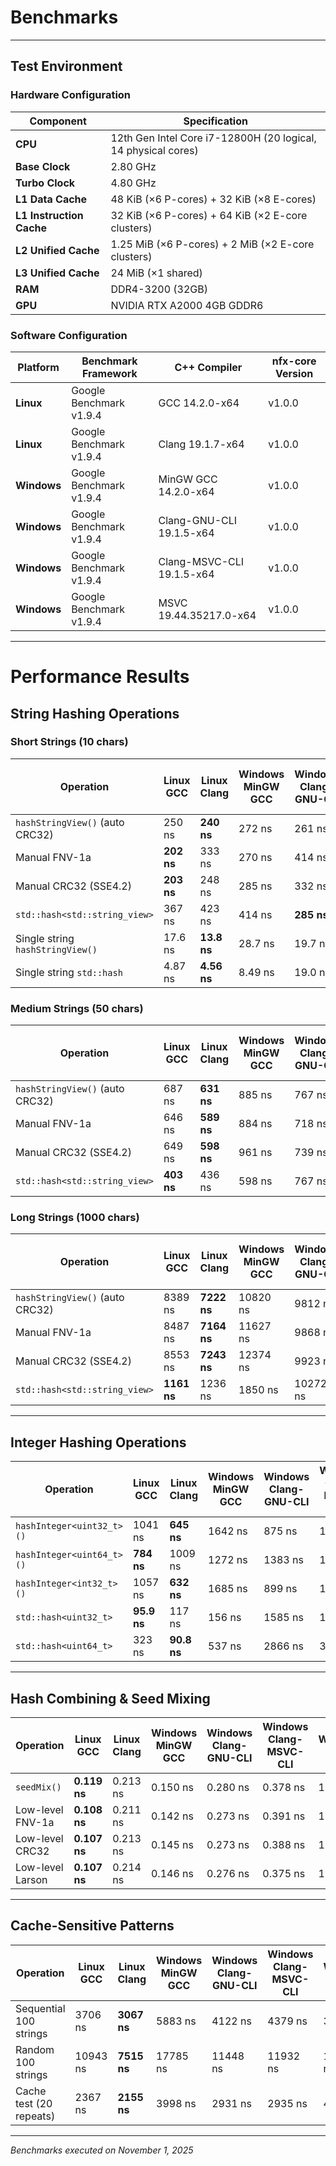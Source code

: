 # Benchmarks

---

## Test Environment

### Hardware Configuration

| Component                | Specification                                                 |
| ------------------------ | ------------------------------------------------------------- |
| **CPU**                  | 12th Gen Intel Core i7-12800H (20 logical, 14 physical cores) |
| **Base Clock**           | 2.80 GHz                                                      |
| **Turbo Clock**          | 4.80 GHz                                                      |
| **L1 Data Cache**        | 48 KiB (×6 P-cores) + 32 KiB (×8 E-cores)                     |
| **L1 Instruction Cache** | 32 KiB (×6 P-cores) + 64 KiB (×2 E-core clusters)             |
| **L2 Unified Cache**     | 1.25 MiB (×6 P-cores) + 2 MiB (×2 E-core clusters)            |
| **L3 Unified Cache**     | 24 MiB (×1 shared)                                            |
| **RAM**                  | DDR4-3200 (32GB)                                              |
| **GPU**                  | NVIDIA RTX A2000 4GB GDDR6                                    |

### Software Configuration

| Platform    | Benchmark Framework     | C++ Compiler              | nfx-core Version |
| ----------- | ----------------------- | ------------------------- | ---------------- |
| **Linux**   | Google Benchmark v1.9.4 | GCC 14.2.0-x64            | v1.0.0           |
| **Linux**   | Google Benchmark v1.9.4 | Clang 19.1.7-x64          | v1.0.0           |
| **Windows** | Google Benchmark v1.9.4 | MinGW GCC 14.2.0-x64      | v1.0.0           |
| **Windows** | Google Benchmark v1.9.4 | Clang-GNU-CLI 19.1.5-x64  | v1.0.0           |
| **Windows** | Google Benchmark v1.9.4 | Clang-MSVC-CLI 19.1.5-x64 | v1.0.0           |
| **Windows** | Google Benchmark v1.9.4 | MSVC 19.44.35217.0-x64    | v1.0.0           |

---

# Performance Results

## String Hashing Operations

### Short Strings (10 chars)

| Operation                        | Linux GCC  | Linux Clang | Windows MinGW GCC | Windows Clang-GNU-CLI | Windows Clang-MSVC-CLI | Windows MSVC |
| -------------------------------- | ---------- | ----------- | ----------------- | --------------------- | ---------------------- | ------------ |
| `hashStringView()` (auto CRC32)  | 250 ns     | **240 ns**  | 272 ns            | 261 ns                | 435 ns                 | 523 ns       |
| Manual FNV-1a                    | **202 ns** | 333 ns      | 270 ns            | 414 ns                | 432 ns                 | 389 ns       |
| Manual CRC32 (SSE4.2)            | **203 ns** | 248 ns      | 285 ns            | 332 ns                | 342 ns                 | 345 ns       |
| `std::hash<std::string_view>`    | 367 ns     | 423 ns      | 414 ns            | **285 ns**            | 353 ns                 | 392 ns       |
| Single string `hashStringView()` | 17.6 ns    | **13.8 ns** | 28.7 ns           | 19.7 ns               | 21.4 ns                | 17.6 ns      |
| Single string `std::hash`        | 4.87 ns    | **4.56 ns** | 8.49 ns           | 19.0 ns               | 20.2 ns                | 23.9 ns      |

### Medium Strings (50 chars)

| Operation                       | Linux GCC  | Linux Clang | Windows MinGW GCC | Windows Clang-GNU-CLI | Windows Clang-MSVC-CLI | Windows MSVC |
| ------------------------------- | ---------- | ----------- | ----------------- | --------------------- | ---------------------- | ------------ |
| `hashStringView()` (auto CRC32) | 687 ns     | **631 ns**  | 885 ns            | 767 ns                | 1022 ns                | 995 ns       |
| Manual FNV-1a                   | 646 ns     | **589 ns**  | 884 ns            | 718 ns                | 948 ns                 | 1029 ns      |
| Manual CRC32 (SSE4.2)           | 649 ns     | **598 ns**  | 961 ns            | 739 ns                | 912 ns                 | 896 ns       |
| `std::hash<std::string_view>`   | **403 ns** | 436 ns      | 598 ns            | 767 ns                | 932 ns                 | 991 ns       |

### Long Strings (1000 chars)

| Operation                       | Linux GCC   | Linux Clang | Windows MinGW GCC | Windows Clang-GNU-CLI | Windows Clang-MSVC-CLI | Windows MSVC |
| ------------------------------- | ----------- | ----------- | ----------------- | --------------------- | ---------------------- | ------------ |
| `hashStringView()` (auto CRC32) | 8389 ns     | **7222 ns** | 10820 ns          | 9812 ns               | 12691 ns               | 8970 ns      |
| Manual FNV-1a                   | 8487 ns     | **7164 ns** | 11627 ns          | 9868 ns               | 12510 ns               | 13292 ns     |
| Manual CRC32 (SSE4.2)           | 8553 ns     | **7243 ns** | 12374 ns          | 9923 ns               | 12025 ns               | 8970 ns      |
| `std::hash<std::string_view>`   | **1161 ns** | 1236 ns     | 1850 ns           | 10272 ns              | 12296 ns               | 12796 ns     |

---

## Integer Hashing Operations

| Operation                 | Linux GCC   | Linux Clang | Windows MinGW GCC | Windows Clang-GNU-CLI | Windows Clang-MSVC-CLI | Windows MSVC |
| ------------------------- | ----------- | ----------- | ----------------- | --------------------- | ---------------------- | ------------ |
| `hashInteger<uint32_t>()` | 1041 ns     | **645 ns**  | 1642 ns           | 875 ns                | 1014 ns                | 1030 ns      |
| `hashInteger<uint64_t>()` | **784 ns**  | 1009 ns     | 1272 ns           | 1383 ns               | 1602 ns                | 1194 ns      |
| `hashInteger<int32_t>()`  | 1057 ns     | **632 ns**  | 1685 ns           | 899 ns                | 1011 ns                | 1028 ns      |
| `std::hash<uint32_t>`     | **95.9 ns** | 117 ns      | 156 ns            | 1585 ns               | 1819 ns                | 1472 ns      |
| `std::hash<uint64_t>`     | 323 ns      | **90.8 ns** | 537 ns            | 2866 ns               | 3278 ns                | 2929 ns      |

---

## Hash Combining & Seed Mixing

| Operation        | Linux GCC    | Linux Clang | Windows MinGW GCC | Windows Clang-GNU-CLI | Windows Clang-MSVC-CLI | Windows MSVC |
| ---------------- | ------------ | ----------- | ----------------- | --------------------- | ---------------------- | ------------ |
| `seedMix()`      | **0.119 ns** | 0.213 ns    | 0.150 ns          | 0.280 ns              | 0.378 ns               | 1.14 ns      |
| Low-level FNV-1a | **0.108 ns** | 0.211 ns    | 0.142 ns          | 0.273 ns              | 0.391 ns               | 1.12 ns      |
| Low-level CRC32  | **0.107 ns** | 0.213 ns    | 0.145 ns          | 0.273 ns              | 0.388 ns               | 1.15 ns      |
| Low-level Larson | **0.107 ns** | 0.214 ns    | 0.146 ns          | 0.276 ns              | 0.375 ns               | 1.13 ns      |

---

## Cache-Sensitive Patterns

| Operation               | Linux GCC | Linux Clang | Windows MinGW GCC | Windows Clang-GNU-CLI | Windows Clang-MSVC-CLI | Windows MSVC |
| ----------------------- | --------- | ----------- | ----------------- | --------------------- | ---------------------- | ------------ |
| Sequential 100 strings  | 3706 ns   | **3067 ns** | 5883 ns           | 4122 ns               | 4379 ns                | 3788 ns      |
| Random 100 strings      | 10943 ns  | **7515 ns** | 17785 ns          | 11448 ns              | 11932 ns               | 15991 ns     |
| Cache test (20 repeats) | 2367 ns   | **2155 ns** | 3998 ns           | 2931 ns               | 2935 ns                | 4772 ns      |

---

_Benchmarks executed on November 1, 2025_
